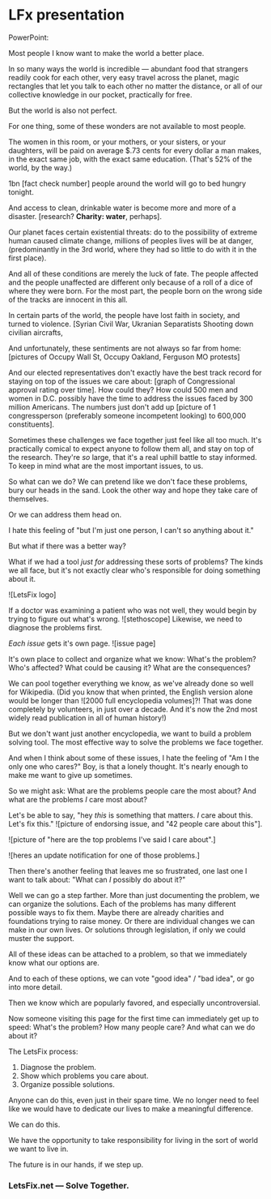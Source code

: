 # LFx presentation

PowerPoint:

Most people I know want to make the world a better place.

In so many ways the world is incredible — abundant food that strangers readily cook for each other, very easy travel across the planet, magic rectangles that let you talk to each other no matter the distance, or all of our collective knowledge in our pocket, practically for free.

But the world is also not perfect.

For one thing, some of these wonders are not available to most people.

The women in this room, or your mothers, or your sisters, or your daughters, will be paid on average $.73 cents for every dollar a man makes, in the exact same job, with the exact same education. (That's 52% of the world, by the way.)

 1bn [fact check number] people around the world will go to bed hungry tonight.

And access to clean, drinkable water is become more and more of a disaster. [research? **Charity: water**, perhaps].

Our planet faces certain existential threats: do to the possibility of extreme human caused climate change, millions of peoples lives will be at danger, (predominantly in the 3rd world, where they had so little to do with it in the first place).

And all of these conditions are merely the luck of fate. The people affected and the people unaffected are different only because of a roll of a dice of where they were born. For the most part, the people born on the wrong side of the tracks are innocent in this all. 

In certain parts of the world, the people have lost faith in society, and turned to violence. [Syrian Civil War, Ukranian Separatists Shooting down civilian aircrafts, 

And unfortunately, these sentiments are not always so far from home: [pictures of Occupy Wall St, Occupy Oakland, Ferguson MO protests]

And our elected representatives don't exactly have the best track record for staying on top of the issues we care about: [graph of Congressional approval rating over time]. How could they? How could 500 men and women in D.C. possibly have the time to address the issues faced by 300 million Americans. The numbers just don't add up [picture of 1 congressperson (preferably someone incompetent looking) to 600,000 constituents]. 

Sometimes these challenges we face together just feel like all too much. It's practically comical to expect anyone to follow them all, and stay on top of the research. They're *so* large, that it's a real uphill battle to stay informed. To keep in mind what are the most important issues, to us.

So what can we do? We can pretend like we don't face these problems, bury our heads in the sand. Look the other way and hope they take care of themselves.

Or we can address them head on. 

I hate this feeling of "but I'm just one person, I can't so anything about it."

But what if there was a better way?

What if we had a tool *just for* addressing these sorts of problems? The kinds we all face, but it's not exactly clear who's responsible for doing something about it.

![LetsFix logo]

If a doctor was examining a patient who was not well, they would begin by trying to figure out what's wrong. ![stethoscope] Likewise, we need to diagnose the problems first.

*Each issue* gets it's own page. ![issue page] 

It's own place to collect and organize what we know: What's the problem? Who's affected? What could be causing it? What are the consequences?

We can pool together everything we know, as we've already done so well for Wikipedia. (Did you know that when printed, the English version alone would be longer than ![2000 full encyclopedia volumes]?! That was done completely by volunteers, in just over a decade. And it's now the 2nd most widely read publication in all of human history!)

But we don't want just another encyclopedia, we want to build a problem solving tool. The most effective way to solve the problems we face together.

And when I think about some of these issues, I hate the feeling of "Am I the only one who cares?" Boy, is that a lonely thought. It's nearly enough to make me want to give up sometimes.

So we might ask: What are the problems people care the most about? And what are the problems *I* care most about?

Let's be able to say, "hey *this* is something that matters. *I* care about this. Let's fix this." ![picture of endorsing issue, and "42 people care about this"].

![picture of "here are the top problems I've said I care about".]

![heres an update notification for one of those problems.]

Then there's another feeling that leaves me so frustrated, one last one I want to talk about: "What can *I* possibly do about it?"

Well we can go a step farther. More than just documenting the problem, we can organize the solutions. Each of the problems has many different possible ways to fix them.  Maybe there are already charities and foundations trying to raise money. Or there are individual changes we can make in our own lives. Or solutions through legislation, if only we could muster the support.

All of these ideas can be attached to a problem, so that we immediately know what our options are.

And to each of these options, we can vote "good idea" / "bad idea", or go into more detail. 

Then we know which are popularly favored, and especially uncontroversial.

Now someone visiting this page for the first time can immediately get up to speed: What's the problem? How many people care? And what can we do about it?

The LetsFix process:
1. Diagnose the problem.
2. Show which problems you care about.
3. Organize possible solutions.

Anyone can do this, even just in their spare time. We no longer need to feel like we would have to dedicate our lives to make a meaningful difference.

We can do this.

We have the opportunity to take responsibility for living in the sort of world we want to live in.

The future is in our hands, if we step up.

### LetsFix.net — Solve Together.
